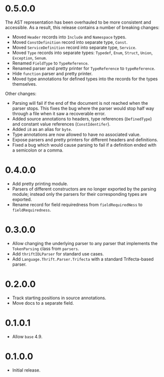0.5.0.0
=======

The AST representation has been overhauled to be more consistent and
accessible. As a result, this release contains a number of breaking changes:

-   Moved `Header` records into `Include` and `Namespace` types.
-   Moved `ConstDefinition` record into separate type, `Const`.
-   Moved `ServiceDefinition` record into separate type, `Service`.
-   Moved `Type` records into separate types: `Typedef`, `Enum`, `Struct`,
    `Union`, `Exception`, `Senum`.
-   Renamed `FieldType` to `TypeReference`.
-   Renamed parser and pretty printer for `TypeReference` to `typeReference`.
-   Hide `function` parser and pretty printer.
-   Moved type annotations for defined types into the records for the types
    themselves.

Other changes:

-   Parsing will fail if the end of the document is not reached when the parser
    stops. This fixes the bug where the parser would stop half way through a
    file when it saw a recoverable error.
-   Added source annotations to headers, type references (`DefinedType`) and
    constant value references (`ConstIdentifer`).
-   Added `i8` as an alias for `byte`.
-   Type annotations are now allowed to have no associated value.
-   Expose parsers and pretty printers for different headers and definitions.
-   Fixed a bug which would cause parsing to fail if a definition ended with a
    semicolon or a comma.

0.4.0.0
=======

-   Add pretty printing module.
-   Parsers of different constructors are no longer exported by the parsing
    module; instead only the parsers for their corresponding types are
    exported.
-   Rename record for field requiredness from `fieldRequiredNess` to
    `fieldRequiredness`.

0.3.0.0
=======

-   Allow changing the underlying parser to any parser that implements the
    `TokenParsing` class from `parsers`.
-   Add `thriftIDLParser` for standard use cases.
-   Add `Language.Thrift.Parser.Trifecta` with a standard Trifecta-based
    parser.

0.2.0.0
=======

-   Track starting positions in source annotations.
-   Move docs to a separate field.

0.1.0.1
=======

-   Allow `base` 4.9.

0.1.0.0
=======

-   Initial release.
